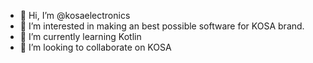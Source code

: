 - 👋 Hi, I’m @kosaelectronics
- 👀 I’m interested in making an best possible software for KOSA brand.
- 🌱 I’m currently learning Kotlin
- 💞️ I’m looking to collaborate on KOSA

<!---
kosaelectronics/kosaelectronics is a ✨ special ✨ repository because its `README.md` (this file) appears on your GitHub profile.
You can click the Preview link to take a look at your changes.
--->
